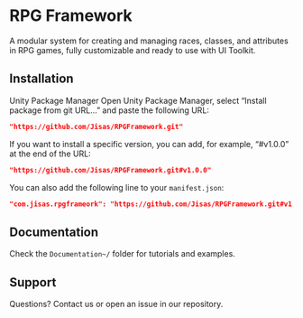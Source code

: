 # RPG Framework

A modular system for creating and managing races, classes, and attributes in RPG games, fully customizable and ready to use with UI Toolkit.

## Installation

Unity Package Manager
Open Unity Package Manager, select “Install package from git URL...”
and paste the following URL:
```json
"https://github.com/Jisas/RPGFramework.git"
```

If you want to install a specific version, you can add, for example, “#v1.0.0” at the end of the URL:
```json
"https://github.com/Jisas/RPGFramework.git#v1.0.0"
```

You can also add the following line to your `manifest.json`:
```json
"com.jisas.rpgframeork": "https://github.com/Jisas/RPGFramework.git#v1.0.0"
```

## Documentation

Check the `Documentation~/` folder for tutorials and examples.

## Support

Questions? Contact us or open an issue in our repository.
